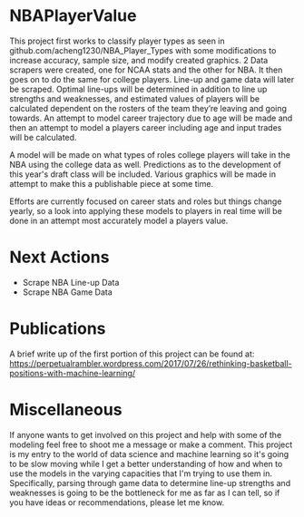 # NBAPlayerValue

This project first works to classify player types as seen in github.com/acheng1230/NBA_Player_Types with some modifications to increase accuracy, sample size, and modify created graphics. 2 Data scrapers were created, one for NCAA stats and the other for NBA. It then goes on to do the same for college players. Line-up and game data will later be scraped. Optimal line-ups will be determined in addition to line up strengths and weaknesses, and estimated values of players will be calculated dependent on the rosters of the team they’re leaving and going towards. An attempt to model career trajectory due to age will be made and then an attempt to model a players career including age and input trades will be calculated.

A model will be made on what types of roles college players will take in the NBA using the college data as well. Predictions as to the development of this year's draft class will be included. Various graphics will be made in attempt to make this a publishable piece at some time.

Efforts are currently focused on career stats and roles but things change yearly, so a look into applying these models to players in real time will be done in an attempt most accurately model a players value.

# Next Actions

- Scrape NBA Line-up Data
- Scrape NBA Game Data

# Publications

A brief write up of the first portion of this project can be found at:
https://perpetualrambler.wordpress.com/2017/07/26/rethinking-basketball-positions-with-machine-learning/

# Miscellaneous

If anyone wants to get involved on this project and help with some of the modeling feel free to shoot me a message or make a comment. This project is my entry to the world of data science and machine learning so it's going to be slow moving while I get a better understanding of how and when to use the models in the varying capacities that I'm trying to use them in. Specifically, parsing through game data to determine line-up strengths and weaknesses is going to be the bottleneck for me as far as I can tell, so if you have ideas or recommendations, please let me know.
